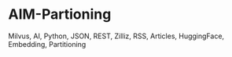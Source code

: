 # AIM-Partioning
Milvus, AI, Python, JSON, REST, Zilliz, RSS, Articles, HuggingFace, Embedding, Partitioning
